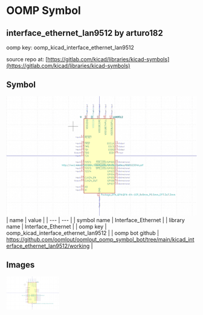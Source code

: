 # OOMP Symbol  
## interface_ethernet_lan9512  by arturo182  
  
oomp key: oomp_kicad_interface_ethernet_lan9512  
  
source repo at: [https://gitlab.com/kicad/libraries/kicad-symbols](https://gitlab.com/kicad/libraries/kicad-symbols)  
## Symbol  
  
[![working.png](working_600.png)](working.png)  
| name | value | 
| --- | --- | 
| symbol name | Interface_Ethernet | 
| library name | Interface_Ethernet | 
| oomp key | oomp_kicad_interface_ethernet_lan9512 | 
| oomp bot github | https://github.com/oomlout/oomlout_oomp_symbol_bot/tree/main/kicad_interface_ethernet_lan9512/working | 
## Images  
  
[![working.png](working_140.png)](working.png)  
